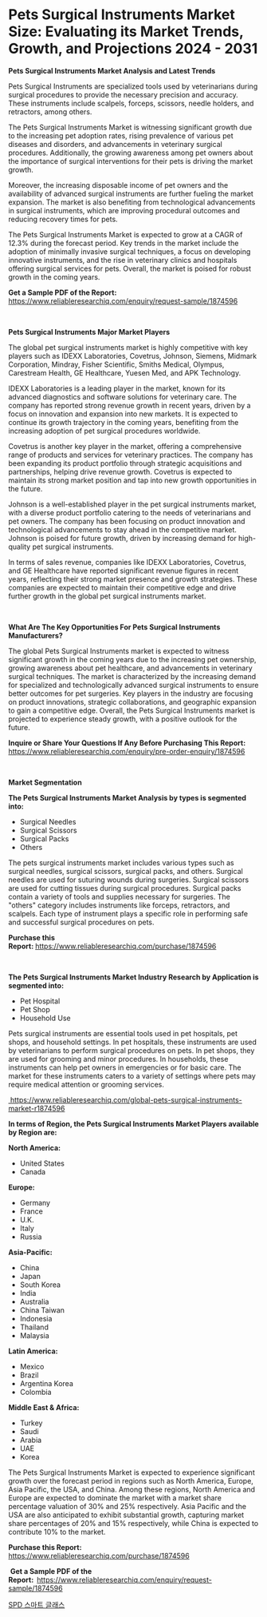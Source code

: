 <p><h1>Pets Surgical Instruments Market Size: Evaluating its Market Trends, Growth, and Projections 2024 - 2031</h1></p><p><strong>Pets Surgical Instruments Market Analysis and Latest Trends</strong></p>
<p><p>Pets Surgical Instruments are specialized tools used by veterinarians during surgical procedures to provide the necessary precision and accuracy. These instruments include scalpels, forceps, scissors, needle holders, and retractors, among others.</p><p>The Pets Surgical Instruments Market is witnessing significant growth due to the increasing pet adoption rates, rising prevalence of various pet diseases and disorders, and advancements in veterinary surgical procedures. Additionally, the growing awareness among pet owners about the importance of surgical interventions for their pets is driving the market growth.</p><p>Moreover, the increasing disposable income of pet owners and the availability of advanced surgical instruments are further fueling the market expansion. The market is also benefiting from technological advancements in surgical instruments, which are improving procedural outcomes and reducing recovery times for pets.</p><p>The Pets Surgical Instruments Market is expected to grow at a CAGR of 12.3% during the forecast period. Key trends in the market include the adoption of minimally invasive surgical techniques, a focus on developing innovative instruments, and the rise in veterinary clinics and hospitals offering surgical services for pets. Overall, the market is poised for robust growth in the coming years.</p></p>
<p><strong>Get a Sample PDF of the Report:&nbsp;</strong> <a href="https://www.reliableresearchiq.com/enquiry/request-sample/1874596">https://www.reliableresearchiq.com/enquiry/request-sample/1874596</a></p>
<p>&nbsp;</p>
<p><strong>Pets Surgical Instruments Major Market Players</strong></p>
<p><p>The global pet surgical instruments market is highly competitive with key players such as IDEXX Laboratories, Covetrus, Johnson, Siemens, Midmark Corporation, Mindray, Fisher Scientific, Smiths Medical, Olympus, Carestream Health, GE Healthcare, Yuesen Med, and APK Technology. </p><p>IDEXX Laboratories is a leading player in the market, known for its advanced diagnostics and software solutions for veterinary care. The company has reported strong revenue growth in recent years, driven by a focus on innovation and expansion into new markets. It is expected to continue its growth trajectory in the coming years, benefiting from the increasing adoption of pet surgical procedures worldwide.</p><p>Covetrus is another key player in the market, offering a comprehensive range of products and services for veterinary practices. The company has been expanding its product portfolio through strategic acquisitions and partnerships, helping drive revenue growth. Covetrus is expected to maintain its strong market position and tap into new growth opportunities in the future.</p><p>Johnson is a well-established player in the pet surgical instruments market, with a diverse product portfolio catering to the needs of veterinarians and pet owners. The company has been focusing on product innovation and technological advancements to stay ahead in the competitive market. Johnson is poised for future growth, driven by increasing demand for high-quality pet surgical instruments.</p><p>In terms of sales revenue, companies like IDEXX Laboratories, Covetrus, and GE Healthcare have reported significant revenue figures in recent years, reflecting their strong market presence and growth strategies. These companies are expected to maintain their competitive edge and drive further growth in the global pet surgical instruments market.</p></p>
<p>&nbsp;</p>
<p><strong>What Are The Key Opportunities For Pets Surgical Instruments Manufacturers?</strong></p>
<p><p>The global Pets Surgical Instruments market is expected to witness significant growth in the coming years due to the increasing pet ownership, growing awareness about pet healthcare, and advancements in veterinary surgical techniques. The market is characterized by the increasing demand for specialized and technologically advanced surgical instruments to ensure better outcomes for pet surgeries. Key players in the industry are focusing on product innovations, strategic collaborations, and geographic expansion to gain a competitive edge. Overall, the Pets Surgical Instruments market is projected to experience steady growth, with a positive outlook for the future.</p></p>
<p><strong>Inquire or Share Your Questions If Any Before Purchasing This Report:</strong> <a href="https://www.reliableresearchiq.com/enquiry/pre-order-enquiry/1874596">https://www.reliableresearchiq.com/enquiry/pre-order-enquiry/1874596</a></p>
<p>&nbsp;</p>
<p><strong>Market Segmentation</strong></p>
<p><strong>The Pets Surgical Instruments Market Analysis by types is segmented into:</strong></p>
<p><ul><li>Surgical Needles</li><li>Surgical Scissors</li><li>Surgical Packs</li><li>Others</li></ul></p>
<p><p>The pets surgical instruments market includes various types such as surgical needles, surgical scissors, surgical packs, and others. Surgical needles are used for suturing wounds during surgeries. Surgical scissors are used for cutting tissues during surgical procedures. Surgical packs contain a variety of tools and supplies necessary for surgeries. The "others" category includes instruments like forceps, retractors, and scalpels. Each type of instrument plays a specific role in performing safe and successful surgical procedures on pets.</p></p>
<p><strong>Purchase this Report:&nbsp;</strong><a href="https://www.reliableresearchiq.com/purchase/1874596">https://www.reliableresearchiq.com/purchase/1874596</a></p>
<p>&nbsp;</p>
<p><strong>The Pets Surgical Instruments Market Industry Research by Application is segmented into:</strong></p>
<p><ul><li>Pet Hospital</li><li>Pet Shop</li><li>Household Use</li></ul></p>
<p><p>Pets surgical instruments are essential tools used in pet hospitals, pet shops, and household settings. In pet hospitals, these instruments are used by veterinarians to perform surgical procedures on pets. In pet shops, they are used for grooming and minor procedures. In households, these instruments can help pet owners in emergencies or for basic care. The market for these instruments caters to a variety of settings where pets may require medical attention or grooming services.</p></p>
<p><a href="https://www.reliableresearchiq.com/global-pets-surgical-instruments-market-r1874596">&nbsp;https://www.reliableresearchiq.com/global-pets-surgical-instruments-market-r1874596</a></p>
<p><strong>In terms of Region, the Pets Surgical Instruments Market Players available by Region are:</strong></p>
<p>
    <p> <strong> North America: </strong>
        <ul>
            <li>United States</li>
            <li>Canada</li>
        </ul>
        </p> 
    <p> <strong> Europe: </strong>
        <ul>
            <li>Germany</li>
            <li>France</li>
            <li>U.K.</li>
            <li>Italy</li>
            <li>Russia</li>
        </ul>
        </p> 
    <p> <strong> Asia-Pacific: </strong>
        <ul>
            <li>China</li>
            <li>Japan</li>
            <li>South Korea</li>
            <li>India</li>
            <li>Australia</li>
            <li>China Taiwan</li>
            <li>Indonesia</li>
            <li>Thailand</li>
            <li>Malaysia</li>
        </ul>
        </p> 
    <p> <strong> Latin America: </strong>
        <ul>
            <li>Mexico</li>
            <li>Brazil</li>
            <li>Argentina Korea</li>
            <li>Colombia</li>
        </ul>
        </p> 
    <p> <strong> Middle East & Africa: </strong>
        <ul>
            <li>Turkey</li>
            <li>Saudi</li>
            <li>Arabia</li>
            <li>UAE</li>
            <li>Korea</li>
        </ul>
    </p>
    </p>
<p><p>The Pets Surgical Instruments Market is expected to experience significant growth over the forecast period in regions such as North America, Europe, Asia Pacific, the USA, and China. Among these regions, North America and Europe are expected to dominate the market with a market share percentage valuation of 30% and 25% respectively. Asia Pacific and the USA are also anticipated to exhibit substantial growth, capturing market share percentages of 20% and 15% respectively, while China is expected to contribute 10% to the market.</p></p>
<p><strong>Purchase this Report: </strong><a href="https://www.reliableresearchiq.com/purchase/1874596">https://www.reliableresearchiq.com/purchase/1874596</a></p>
<p>&nbsp;<strong>Get a Sample PDF of the Report:&nbsp;&nbsp;</strong><a href="https://www.reliableresearchiq.com/enquiry/request-sample/1874596">https://www.reliableresearchiq.com/enquiry/request-sample/1874596</a></p>
<p><strong></strong></p>
<p><p><a href="https://github.com/mpodehpw07370073/Market-Research-Report-List-3/blob/main/496362877036.md">SPD 스마트 글래스</a></p></p>